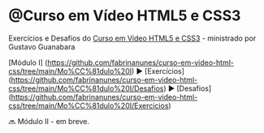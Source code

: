 # @Curso em Vídeo HTML5 e CSS3

Exercícios e Desafios do [Curso em Vídeo HTML5 e CSS3](https://github.com/gustavoguanabara/html-css) - ministrado por Gustavo Guanabara 

[Módulo I] (https://github.com/fabrinanunes/curso-em-video-html-css/tree/main/Mo%CC%81dulo%20I)
▶️ [Exercícios] (https://github.com/fabrinanunes/curso-em-video-html-css/tree/main/Mo%CC%81dulo%20I/Desafios)
▶️ [Desafios] (https://github.com/fabrinanunes/curso-em-video-html-css/tree/main/Mo%CC%81dulo%20I/Exercicios)

🔜 Módulo II - em breve.
